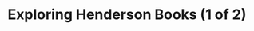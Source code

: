 ---
title: "Exploring Henderson Books (1 of 2)"
layout: picture
contains:
  - bookshop
  - books
  - square
  - sign
picture: "/assets/camera-roll/2018/2018-02-01-exploring-henderson-books-1/20180201_212401530_iOS.jpg"
related:
  - Exploring Henderson Books (2 of 2)
thumbnail: "/assets/camera-roll/2018/2018-02-01-exploring-henderson-books-1/20180201_212401530_iOS-thumbnail.jpg"
tags:
  - photograph
  - bookshop
  - Henderson Books
  - Bellingham
---